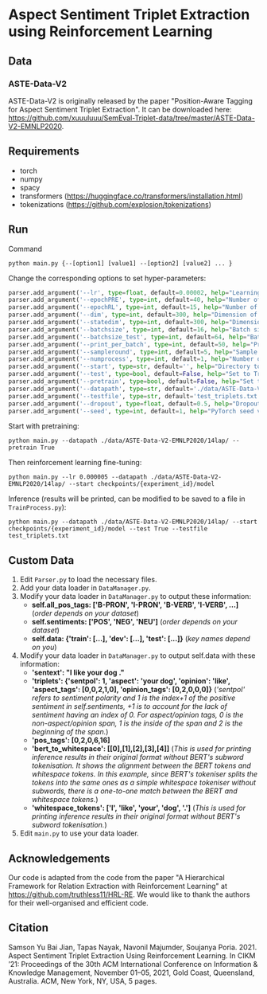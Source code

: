 # Aspect Sentiment Triplet Extraction using Reinforcement Learning

## Data
### ASTE-Data-V2
ASTE-Data-V2 is originally released by the paper "Position-Aware Tagging for Aspect Sentiment Triplet Extraction". It can be downloaded here: https://github.com/xuuuluuu/SemEval-Triplet-data/tree/master/ASTE-Data-V2-EMNLP2020.


## Requirements
- torch
- numpy
- spacy
- transformers (https://huggingface.co/transformers/installation.html)
- tokenizations (https://github.com/explosion/tokenizations)


## Run
Command

```
python main.py {--[option1] [value1] --[option2] [value2] ... }
```

Change the corresponding options to set hyper-parameters:

```python
parser.add_argument('--lr', type=float, default=0.00002, help="Learning rate")
parser.add_argument('--epochPRE', type=int, default=40, help="Number of epoch on pretraining")
parser.add_argument('--epochRL', type=int, default=15, help="Number of epoch on training with RL")
parser.add_argument('--dim', type=int, default=300, help="Dimension of hidden layer")
parser.add_argument('--statedim', type=int, default=300, help="Dimension of state")
parser.add_argument('--batchsize', type=int, default=16, help="Batch size on training")
parser.add_argument('--batchsize_test', type=int, default=64, help="Batch size on testing")
parser.add_argument('--print_per_batch', type=int, default=50, help="Print results every XXX batches")
parser.add_argument('--sampleround', type=int, default=5, help="Sample round in RL")
parser.add_argument('--numprocess', type=int, default=1, help="Number of process")
parser.add_argument('--start', type=str, default='', help="Directory to load model")
parser.add_argument('--test', type=bool, default=False, help="Set to True to inference")
parser.add_argument('--pretrain', type=bool, default=False, help="Set to True to pretrain")
parser.add_argument('--datapath', type=str, default='./data/ASTE-Data-V2-EMNLP2020/14lap/', help="Data directory")
parser.add_argument('--testfile', type=str, default='test_triplets.txt', help="Filename of test file")
parser.add_argument('--dropout', type=float, default=0.5, help="Dropout")
parser.add_argument('--seed', type=int, default=1, help="PyTorch seed value")
```

Start with pretraining:
```
python main.py --datapath ./data/ASTE-Data-V2-EMNLP2020/14lap/ --pretrain True
```

Then reinforcement learning fine-tuning:
```
python main.py --lr 0.000005 --datapath ./data/ASTE-Data-V2-EMNLP2020/14lap/ --start checkpoints/{experiment_id}/model
```

Inference (results will be printed, can be modified to be saved to a file in `TrainProcess.py`):
```
python main.py --datapath ./data/ASTE-Data-V2-EMNLP2020/14lap/ --start checkpoints/{experiment_id}/model --test True --testfile test_triplets.txt
```


## Custom Data
1. Edit `Parser.py` to load the necessary files.
2. Add your data loader in `DataManager.py`.
3. Modify your data loader in `DataManager.py` to output these information:
    - **self.all_pos_tags: ['B-PRON', 'I-PRON', 'B-VERB', 'I-VERB', ...]** (_order depends on your dataset_)
    - **self.sentiments: ['POS', 'NEG', 'NEU']** (_order depends on your dataset_)
    - **self.data: {'train': [...], 'dev': [...], 'test': [...]}** (_key names depend on you_)
4. Modify your data loader in `DataManager.py` to output self.data with these information:
    - **'sentext': "I like your dog ."**
    - **'triplets': {'sentpol': 1, 'aspect': 'your dog', 'opinion': 'like', 'aspect_tags': [0,0,2,1,0], 'opinion_tags': [0,2,0,0,0]}** (_'sentpol' refers to sentiment polarity and 1 is the index+1 of the positive sentiment in self.sentiments, +1 is to account for the lack of sentiment having an index of 0. For aspect/opinion tags, 0 is the non-aspect/opinion span, 1 is the inside of the span and 2 is the beginning of the span._)
    - **'pos_tags': [0,2,0,6,16]**
    - **'bert_to_whitespace': [[0],[1],[2],[3],[4]]** (_This is used for printing inference results in their original format without BERT's subword tokenisation. It shows the alignment between the BERT tokens and whitespace tokens. In this example, since BERT's tokeniser splits the tokens into the same ones as a simple whitespace tokeniser without subwords, there is a one-to-one match between the BERT and whitespace tokens._)
    - **'whitespace_tokens': ['I', 'like', 'your', 'dog', '.']** (_This is used for printing inference results in their original format without BERT's subword tokenisation._)
5. Edit `main.py` to use your data loader.


## Acknowledgements
Our code is adapted from the code from the paper "A Hierarchical Framework for Relation Extraction with Reinforcement Learning" at https://github.com/truthless11/HRL-RE. We would like to thank the authors for their well-organised and efficient code.

## Citation
Samson Yu Bai Jian, Tapas Nayak, Navonil Majumder, Soujanya Poria. 2021. Aspect Sentiment Triplet Extraction Using Reinforcement Learning. In CIKM ’21: Proceedings of the 30th ACM International Conference on Information & Knowledge Management, November 01–05, 2021, Gold Coast, Queensland, Australia. ACM, New York, NY, USA, 5 pages.

